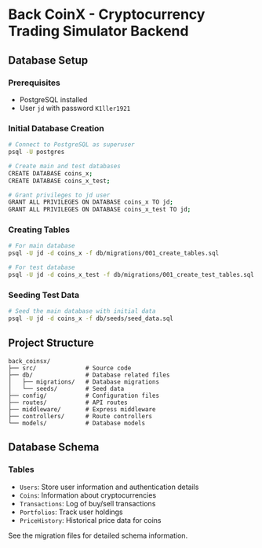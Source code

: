 # Back CoinX - Cryptocurrency Trading Simulator Backend

## Database Setup

### Prerequisites
- PostgreSQL installed
- User `jd` with password `K1ller1921`

### Initial Database Creation
```bash
# Connect to PostgreSQL as superuser
psql -U postgres

# Create main and test databases
CREATE DATABASE coins_x;
CREATE DATABASE coins_x_test;

# Grant privileges to jd user
GRANT ALL PRIVILEGES ON DATABASE coins_x TO jd;
GRANT ALL PRIVILEGES ON DATABASE coins_x_test TO jd;
```

### Creating Tables
```bash
# For main database
psql -U jd -d coins_x -f db/migrations/001_create_tables.sql

# For test database
psql -U jd -d coins_x_test -f db/migrations/001_create_test_tables.sql
```

### Seeding Test Data
```bash
# Seed the main database with initial data
psql -U jd -d coins_x -f db/seeds/seed_data.sql
```

## Project Structure
```
back_coinsx/
├── src/              # Source code
├── db/               # Database related files
│   ├── migrations/   # Database migrations
│   └── seeds/        # Seed data
├── config/           # Configuration files
├── routes/           # API routes
├── middleware/       # Express middleware
├── controllers/      # Route controllers
└── models/           # Database models
```

## Database Schema

### Tables
- `Users`: Store user information and authentication details
- `Coins`: Information about cryptocurrencies
- `Transactions`: Log of buy/sell transactions
- `Portfolios`: Track user holdings
- `PriceHistory`: Historical price data for coins

See the migration files for detailed schema information.
